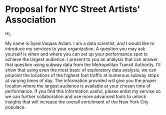 # Proposal for NYC Street Artists' Association

Hi,

My name is Syed Vaqaas Aslam. I am a data scientist, and I would like to introduce my services to your organization. 
A question you may ask yourself is when and where you can set up your performance spot to achieve the largest audience. I present to you an analysis that can answer that question using subway data from the Metropolitan Transit Authority. I'll show that using even the most basic of exploratory data analysis, we can pinpoint the locations of the highest foot traffic at numerous subway stops at varying times of day. The information provided will give you the proper location where the largest audience is available at your chosen time of performance. If you find this information useful, please enlist my servise so we can further collaboration and use more advanced tools to unlock insights that will increase the overall enrichment of the New York City populace.
